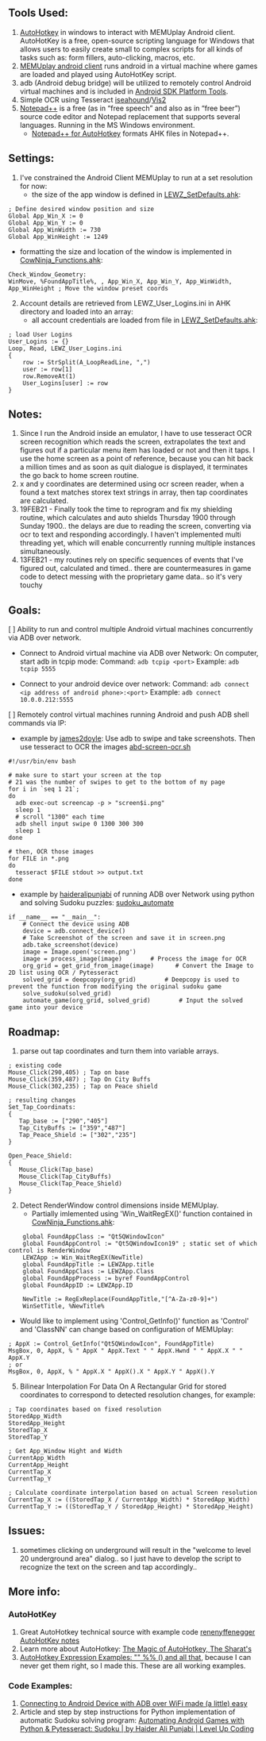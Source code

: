 ## Tools Used:
1. [AutoHotkey](https://www.autohotkey.com/) in windows to interact with MEMUplay Android client. AutoHotKey is a free, open-source scripting language for Windows that allows users to easily create small to complex scripts for all kinds of tasks such as: form fillers, auto-clicking, macros, etc.
2. [MEMUplay android client](https://www.memuplay.com/download.html) runs android in a virtual machine where games are loaded and played using AutoHotKey script.
3. adb (Android debug bridge) will be utilized to remotely control Android virtual machines and is included in [Android SDK Platform Tools](https://developer.android.com/studio/releases/platform-tools).
4. Simple OCR using Tesseract [iseahound](https://github.com/iseahound)/[Vis2](https://github.com/iseahound/Vis2)
5. [Notepad++](https://notepad-plus-plus.org/downloads/) is a free (as in “free speech” and also as in “free beer”) source code editor and Notepad replacement that supports several languages. Running in the MS Windows environment.
   - [Notepad++ for AutoHotkey](https://github.com/jNizM/ahk_notepad-plus-plus) formats AHK files in Notepad++.

## Settings:
1. I've constrained the Android Client MEMUplay to run at a set resolution for now:
   - the size of the app window is defined in [LEWZ_SetDefaults.ahk](lib/LEWZ_SetDefaults.ahk):
```
; Define desired window position and size    
Global App_Win_X := 0
Global App_Win_Y := 0
Global App_WinWidth := 730
Global App_WinHeight := 1249
```
   - formatting the size and location of the window is implemented in [CowNinja_Functions.ahk](lib/CowNinja_Functions.ahk):
```
Check_Window_Geometry:
WinMove, %FoundAppTitle%, , App_Win_X, App_Win_Y, App_WinWidth, App_WinHeight ; Move the window preset coords
```
2. Account details are retrieved from LEWZ_User_Logins.ini in AHK directory and loaded into an array:
   - all account credentials are loaded from file in [LEWZ_SetDefaults.ahk](lib/LEWZ_SetDefaults.ahk):
```
; load User Logins
User_Logins := {}
Loop, Read, LEWZ_User_Logins.ini
{
    row := StrSplit(A_LoopReadLine, ",")
    user := row[1]
    row.RemoveAt(1)
    User_Logins[user] := row
}
```

## Notes:
1. Since I run the Android inside an emulator, I have to use tesseract OCR screen recognition which reads the screen, extrapolates the text and figures out if a particular menu item has loaded or not and then it taps. I use the home screen as a point of reference, because you can hit back a million times and as soon as quit dialogue is displayed, it terminates the go back to home screen routine.
2. x and y coordinates are determined using ocr screen reader, when a found a text matches storex text strings in array, then tap coordinates are calculated.
3. 19FEB21 - Finally took the time to reprogram and fix my shielding routine, which calculates and auto shields Thursday 1900 through Sunday 1900.. the delays are due to reading the screen, converting via ocr to text and responding accordingly. I haven't implemented multi threading yet, which will enable concurrently running multiple instances simultaneously.
4. 13FEB21 - my routines rely on specific sequences of events that I've figured out, calculated and timed.. there are countermeasures in game code to detect messing with the proprietary game data.. so it's very touchy

## Goals:
 [ ] Ability to run and control multiple Android virtual machines concurrently via ADB over network.
   - Connect to Android virtual machine via ADB over Network:
On computer, start adb in tcpip mode: 
Command: `adb tcpip <port>`
Example: `adb tcpip 5555`

   - Connect to your android device over network: 
Command: `adb connect <ip address of android phone>:<port>`
Example: `adb connect 10.0.0.212:5555`

 [ ] Remotely control virtual machines running Android and push ADB shell commands via IP:
   - example by [james2doyle](https://gist.github.com/james2doyle): Use adb to swipe and take screenshots. Then use tesseract to OCR the images [abd-screen-ocr.sh](https://gist.github.com/james2doyle/69aed02241ab6cc4d2bdb4d818c19f27)
```
#!/usr/bin/env bash

# make sure to start your screen at the top
# 21 was the number of swipes to get to the bottom of my page
for i in `seq 1 21`;
do
  adb exec-out screencap -p > "screen$i.png"
  sleep 1
  # scroll "1300" each time
  adb shell input swipe 0 1300 300 300
  sleep 1
done

# then, OCR those images
for FILE in *.png
do
  tesseract $FILE stdout >> output.txt
done
```
   - example by [haideralipunjabi](https://github.com/haideralipunjabi) of running ADB over Network using python and solving Sudoku puzzles: [sudoku_automate](https://github.com/haideralipunjabi/sudoku_automate)
```
if __name__ == "__main__":
    # Connect the device using ADB
    device = adb.connect_device()
    # Take Screenshot of the screen and save it in screen.png
    adb.take_screenshot(device)
    image = Image.open('screen.png')
    image = process_image(image)        # Process the image for OCR
    org_grid = get_grid_from_image(image)      # Convert the Image to 2D list using OCR / Pytesseract
    solved_grid = deepcopy(org_grid)        # Deepcopy is used to prevent the function from modifying the original sudoku game
    solve_sudoku(solved_grid)
    automate_game(org_grid, solved_grid)        # Input the solved game into your device
```
## Roadmap:
1. parse out tap coordinates and turn them into variable arrays.
```
; existing code
Mouse_Click(290,405) ; Tap on base
Mouse_Click(359,487) ; Tap On City Buffs
Mouse_Click(302,235) ; Tap on Peace shield

; resulting changes
Set_Tap_Coordinats:
{
   Tap_base := ["290","405"]
   Tap_CityBuffs := ["359","487"]
   Tap_Peace_Shield := ["302","235"]
}

Open_Peace_Shield:
{
   Mouse_Click(Tap_base)
   Mouse_Click(Tap_CityBuffs)
   Mouse_Click(Tap_Peace_Shield)
}
```
2. Detect RenderWindow control dimensions inside MEMUplay. 
   - Partially imlemented using 'Win_WaitRegEX()' function contained in [CowNinja_Functions.ahk](lib/CowNinja_Functions.ahk):
```
	global FoundAppClass := "Qt5QWindowIcon"
	global FoundAppControl := "Qt5QWindowIcon19" ; static set of which control is RenderWindow
	LEWZApp := Win_WaitRegEX(NewTitle)
	global FoundAppTitle := LEWZApp.title
	global FoundAppClass := LEWZApp.Class
	global FoundAppProcess := byref FoundAppControl
	global FoundAppID := LEWZApp.ID
	
	NewTitle := RegExReplace(FoundAppTitle,"[^A-Za-z0-9]+")
	WinSetTitle, %NewTitle%
```
   - Would like to implement using 'Control_GetInfo()' function as 'Control' and 'ClassNN' can change based on configuration of MEMUplay:
```
; AppX := Control_GetInfo("Qt5QWindowIcon", FoundAppTitle)
MsgBox, 0, AppX, % " AppX " AppX.Text " " AppX.Hwnd " " AppX.X " " AppX.Y
; or
MsgBox, 0, AppX, % " AppX.X " AppX().X " AppX.Y " AppX().Y
```


5. Bilinear Interpolation For Data On A Rectangular Grid for stored coordinates to correspond to detected resolution changes, for example:
```
; Tap coordinates based on fixed resolution
StoredApp_Width
StoredApp_Height
StoredTap_X
StoredTap_Y

; Get App_Window Hight and Width
CurrentApp_Width
CurrentApp_Height
CurrentTap_X
CurrentTap_Y

; Calculate coordinate interpolation based on actual Screen resolution
CurrentTap_X := ((StoredTap_X / CurrentApp_Width) * StoredApp_Width)
CurrentTap_Y := ((StoredTap_Y / StoredApp_Height) * StoredApp_Height)
```

## Issues:
1. sometimes clicking on underground will result in the "welcome to level 20 underground area" dialog.. so I just have to develop the script to recognize the text on the screen and tap accordingly..

## More info:
### AutoHotKey
1. Great AutoHotkey technical source with example code [renenyffenegger AutoHotKey notes](https://renenyffenegger.ch/notes/tools/autohotkey/index)
2. Learn more about AutoHotkey: [The Magic of AutoHotkey, The Sharat's](https://sharats.me/posts/the-magic-of-autohotkey/)
3. [AutoHotkey Expression Examples: "" %% () and all that](https://daviddeley.com/autohotkey/xprxmp/autohotkey_expression_examples.htm), because I can never get them right, so I made this. These are all working examples.

### Code Examples:
1. [Connecting to Android Device with ADB over WiFi made (a little) easy](https://medium.com/@amanshuraikwar.in/connecting-to-android-device-with-adb-over-wifi-made-a-little-easy-39439d69b86b)
2. Article and step by step instructions for Python implementation of automatic Sudoku solving program: [Automating Android Games with Python & Pytesseract: Sudoku | by Haider Ali Punjabi | Level Up Coding](https://blog.haideralipunjabi.com/posts/automating-android-game-with-python-pytesseract-sudoku/)
